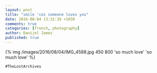 ```yaml
---
layout: post
title: "smile 'cos someone loves you"
date: 2016-08-04 13:31:39 +1030
comments: true
categories: [french, photography]
author: Danijel James
published: true
---
```

{% img /images/2016/08/04/IMG_4588.jpg 450 800 'so much love' 'so much love' %}

`#TheLostArchives`